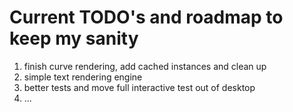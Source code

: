 
Current TODO's and roadmap to keep my sanity
============================================

1. finish curve rendering, add cached instances and clean up
2. simple text rendering engine
3. better tests and move full interactive test out of desktop
4. ...
